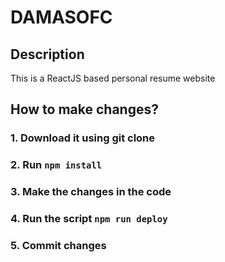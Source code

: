 # DAMASOFC      

## Description
This is a ReactJS based personal resume website

## How to make changes?
### 1. Download it using git clone
### 2. Run `npm install`
### 3. Make the changes in the code
### 4. Run the script `npm run deploy`
### 5. Commit changes